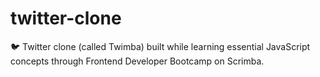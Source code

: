 # twitter-clone
🐦 Twitter clone (called Twimba) built while learning essential JavaScript concepts through Frontend Developer Bootcamp on Scrimba.
